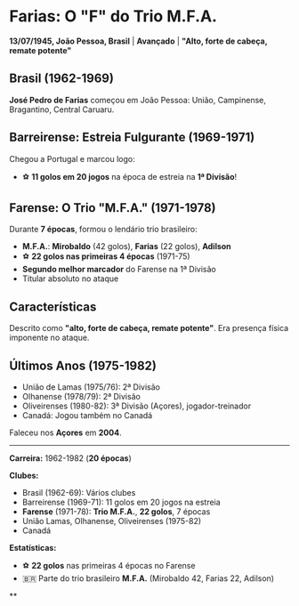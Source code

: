 # Farias: O "F" do Trio M.F.A.

**13/07/1945, João Pessoa, Brasil** | **Avançado** | **"Alto, forte de cabeça, remate potente"**

## Brasil (1962-1969)

**José Pedro de Farias** começou em João Pessoa: União, Campinense, Bragantino, Central Caruaru.

## Barreirense: Estreia Fulgurante (1969-1971)

Chegou a Portugal e marcou logo:
- ⚽ **11 golos em 20 jogos** na época de estreia na **1ª Divisão**!

## Farense: O Trio "M.F.A." (1971-1978)

Durante **7 épocas**, formou o lendário trio brasileiro:
- **M.F.A.**: **Mirobaldo** (42 golos), **Farias** (22 golos), **Adilson**
- ⚽ **22 golos nas primeiras 4 épocas** (1971-75)
- **Segundo melhor marcador** do Farense na 1ª Divisão
- Titular absoluto no ataque

## Características

Descrito como **"alto, forte de cabeça, remate potente"**. Era presença física imponente no ataque.

## Últimos Anos (1975-1982)

- União de Lamas (1975/76): 2ª Divisão
- Olhanense (1978/79): 2ª Divisão
- Oliveirenses (1980-82): 3ª Divisão (Açores), jogador-treinador
- Canadá: Jogou também no Canadá

Faleceu nos **Açores** em **2004**.

---

**Carreira:** 1962-1982 (**20 épocas**)

**Clubes:**
- Brasil (1962-69): Vários clubes
- Barreirense (1969-71): 11 golos em 20 jogos na estreia
- **Farense** (1971-78): **Trio M.F.A.**, **22 golos**, 7 épocas
- União Lamas, Olhanense, Oliveirenses (1975-82)
- Canadá

**Estatísticas:**
- ⚽ **22 golos** nas primeiras 4 épocas no Farense
- 🇧🇷 Parte do trio brasileiro **M.F.A.** (Mirobaldo 42, Farias 22, Adilson)

**